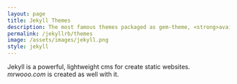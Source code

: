 ```yaml
---
layout: page
title: Jekyll Themes
description: The most famous themes packaged as gem-theme, <strong>available fo free!</strong><br><strong>Ready-to-use</strong> themes, enriched with <strong>useful and powerful features.</strong>
permalink: /jekyllrb/themes
image: /assets/images/jekyll.png
style: jekyll
---
```

Jekyll is a powerful, lightweight cms for create static websites. *mrwooo.com* is created as well with it.
